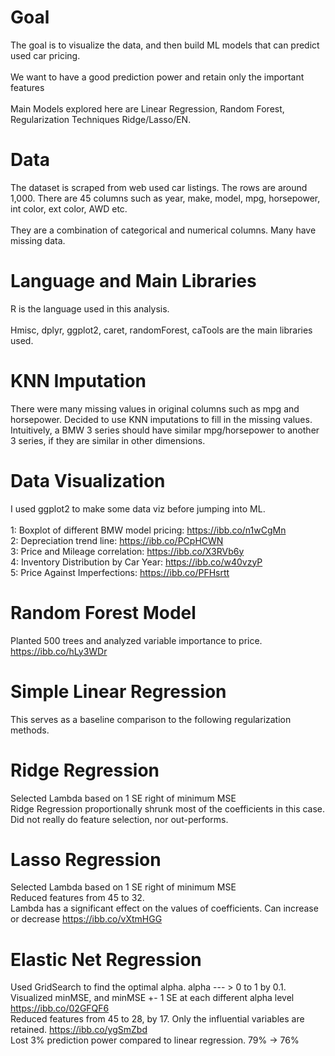 # Goal
The goal is to visualize the data, and then build ML models that can predict used car pricing. \
\
We want to have a good prediction power and retain only the important features\
\
Main Models explored here are Linear Regression, Random Forest, Regularization Techniques Ridge/Lasso/EN.

# Data
The dataset is scraped from web used car listings. The rows are around 1,000. There are 45 columns such as year, make, model, mpg, horsepower, int color, ext color, AWD etc.\
\
They are a combination of categorical and numerical columns. Many have missing data.

# Language and Main Libraries
R is the language used in this analysis.\
\
Hmisc, dplyr, ggplot2, caret, randomForest, caTools are the main libraries used.

# KNN Imputation
There were many missing values in original columns such as mpg and horsepower. Decided to use KNN imputations to fill in the missing values.
Intuitively, a BMW 3 series should have similar mpg/horsepower to another 3 series, if they are similar in other dimensions.

# Data Visualization
I used ggplot2 to make some data viz before jumping into ML.\
\
1: Boxplot of different BMW model pricing:  https://ibb.co/n1wCgMn \
2: Depreciation trend line:  https://ibb.co/PCpHCWN  \
3: Price and Mileage correlation:  https://ibb.co/X3RVb6y \
4: Inventory Distribution by Car Year:  https://ibb.co/w40vzyP \
5: Price Against Imperfections:  https://ibb.co/PFHsrtt

# Random Forest Model
Planted 500 trees and analyzed variable importance to price. https://ibb.co/hLy3WDr 

# Simple Linear Regression
This serves as a baseline comparison to the following regularization methods.

# Ridge Regression
Selected Lambda based on 1 SE right of minimum MSE\
Ridge Regression proportionally shrunk most of the coefficients in this case.\
Did not really do feature selection, nor out-performs.

# Lasso Regression
Selected Lambda based on 1 SE right of minimum MSE\
Reduced features from 45 to 32.\
Lambda has a significant effect on the values of coefficients. Can increase or decrease https://ibb.co/vXtmHGG

# Elastic Net Regression
Used GridSearch to find the optimal alpha. alpha --- > 0 to 1 by 0.1.\
Visualized minMSE, and minMSE +- 1 SE at each different alpha level https://ibb.co/02GFQF6 \
Reduced features from 45 to 28, by 17. Only the influential variables are retained. https://ibb.co/ygSmZbd \
Lost 3% prediction power compared to linear regression. 79% -> 76%



